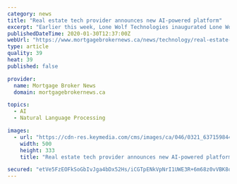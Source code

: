 ```yaml
---
category: news
title: "Real estate tech provider announces new AI-powered platform"
excerpt: "Earlier this week, Lone Wolf Technologies inaugurated Lone Wolf Insights, which incorporates AI to translate brokerage data into plain language for strategic leaders. “The solution aggregates and performs complex calculations on back office data, turning essential information like company dollar, gross commission income (GCI), and year-over ..."
publishedDateTime: 2020-01-30T12:37:00Z
webUrl: "https://www.mortgagebrokernews.ca/news/technology/real-estate-tech-provider-announces-new-aipowered-platform-325636.aspx"
type: article
quality: 39
heat: 39
published: false

provider:
  name: Mortgage Broker News
  domain: mortgagebrokernews.ca

topics:
  - AI
  - Natural Language Processing

images:
  - url: "https://cdn-res.keymedia.com/cms/images/ca/046/0321_637159844376488374.jpg"
    width: 500
    height: 333
    title: "Real estate tech provider announces new AI-powered platform"

secured: "etVe5FzEOFkSoGbIvJga4bDx52Hs/iCGTpENkVpNrI1UWE3R+6m68z0vVBK8ocgaEG+LE94ekVl/mPidSwt5BhrAUvtYn0qQQ76PyZxOkgf5gFzNFyZdop9YN8aFaPZQ2jJ0x4tkmc+rB4qdrBrNPa0C0h2fLG7yG1GFD6eYNz3BNUZHiLJJeyCslVgYRaMT0pVVSlCKyehykMirk7ETof8n3ArEEetB9I5H4u+THipsLJN9Uoc/lJGkGRlObXXcg84MqGk42W+pdLXX8ObN0XRAwvQV/sEJoOUZdBVbc4gzzcttx6TpAfDH6ZSV9M19NNAtFbKrHx1NH/+DRbeb2/PF/FXjdyIFHr/1ceoPH81N3Xky+ZOfng9/U1O6n6nImbIotPOlhoSebqm4jpN+Y+IwbjajMzWK4mFPtk4XzVd4uLV1zOiOM/MKQvvreuyh/HE9b2MsUmtoKLJZr3y5OCn+rs9w/7ws+STRcCjjh9w=;Q/Op0SzeJu+EXT7YQq9FAw=="
---
```


